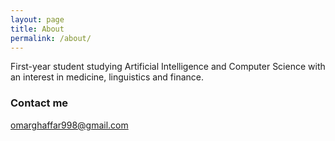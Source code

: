 ```yaml
---
layout: page
title: About
permalink: /about/
---
```

First-year student studying Artificial Intelligence and Computer Science with an interest in medicine, linguistics and finance.

### Contact me

[omarghaffar998@gmail.com](mailto:omarghaffar998@gmail.com)
